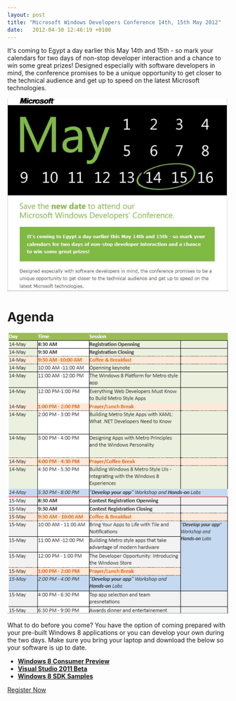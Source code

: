 ```yaml
---
layout: post
title: "Microsoft Windows Developers Conference 14th, 15th May 2012"
date:   2012-04-30 12:46:19 +0100
---
```


It's coming to Egypt a day earlier this May 14th and 15th - so mark your calendars for two days of non-stop developer interaction and a chance to win some great prizes! Designed especially with software developers in mind, the conference promises to be a unique opportunity to get closer to the technical audience and get up to speed on the latest Microsoft technologies.

[![MSDeveloperConf](/assets/img/2012/04/MSDeveloperConf.jpg)](/assets/img/2012/04/MSDeveloperConf.jpg)

# Agenda

[![Agenda](/assets/img/2012/04/Agenda.png)](/assets/img/2012/04/Agenda.png)

What to do before you come? You have the option of coming prepared with your pre-built Windows 8 applications or you can develop your own during the two days. Make sure you bring your laptop and download the below so your software is up to date. 

- [**Windows 8 Consumer Preview**](http://windows.microsoft.com/en-US/windows-8/download)
- [**Visual Studio 2011 Beta**](http://www.microsoft.com/visualstudio/11/en-us/downloads)
- [**Windows 8 SDK Samples**](http://msdn.microsoft.com/en-us/windows/apps/br229516)

[Register Now](https://msevents.microsoft.com/cui/EventDetail.aspx?culture=en-EG&EventID=1032510778&IO=nI6U37J6H0tuS%2bLgGqkW4w%3d%3d)
